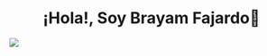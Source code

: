 <div align="center">
    <h1>
    ¡Hola!, Soy Brayam Fajardo👋
    </h1>
</div>

<img src="https://ibb.co/k6X8xvP">

<!--
**BrayamDev/BrayamDev** is a ✨ _special_ ✨ repository because its `README.md` (this file) appears on your GitHub profile.

Here are some ideas to get you started:

- 🔭 I’m currently working on ...
- 🌱 I’m currently learning ...
- 👯 I’m looking to collaborate on ...
- 🤔 I’m looking for help with ...
- 💬 Ask me about ...
- 📫 How to reach me: ...
- 😄 Pronouns: ...
- ⚡ Fun fact: ...
-->
